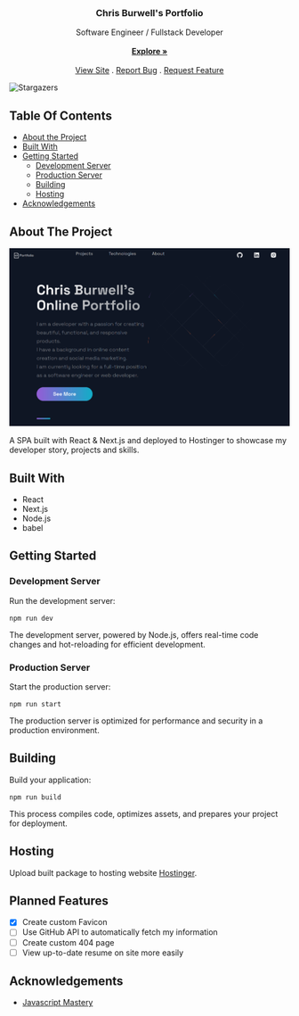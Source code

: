 <br/>
<p align="center">
  <h3 align="center">Chris Burwell's Portfolio</h3>

  <p align="center">
    Software Engineer / Fullstack Developer 
    <br/>
    <br/>
    <a href="https://crburwell.com"><strong>Explore »</strong></a>
    <br/>
    <br/>
    <a href="https://crburwell.com">View Site</a>
    .
    <a href="https://github.com/countchrisdo/portfolio/issues">Report Bug</a>
    .
    <a href="https://github.com/countchrisdo/portfolio/issues">Request Feature</a>
  </p>
</p>

![Stargazers](https://img.shields.io/github/stars/countchrisdo/portfolio?style=social) 

## Table Of Contents

* [About the Project](#about-the-project)
* [Built With](#built-with)
* [Getting Started](#getting-started)
  * [Development Server](#development-server)
  * [Production Server](#production-server)
  * [Building](#building)
  * [Hosting](#hosting)
* [Acknowledgements](#acknowledgements)

## About The Project

![Screen Shot](public/images/port.png)

A SPA built with React & Next.js and deployed to Hostinger to showcase my developer story, projects and skills.

## Built With

- React
- Next.js
- Node.js
- babel

## Getting Started

### Development Server

Run the development server:

```shell
npm run dev
```

The development server, powered by Node.js, offers real-time code changes and hot-reloading for efficient development.

### Production Server

Start the production server:

```shell
npm run start
```

The production server is optimized for performance and security in a production environment.

## Building

Build your application:

```shell
npm run build
```

This process compiles code, optimizes assets, and prepares your project for deployment.

## Hosting

Upload built package to hosting website [Hostinger](https://www.hostinger.com/).

## Planned Features

- [x] Create custom Favicon
- [ ] Use GitHub API to automatically fetch my information
- [ ] Create custom 404 page
- [ ] View up-to-date resume on site more easily

## Acknowledgements

* [Javascript Mastery](https://javascriptmastery.eo.page/)

